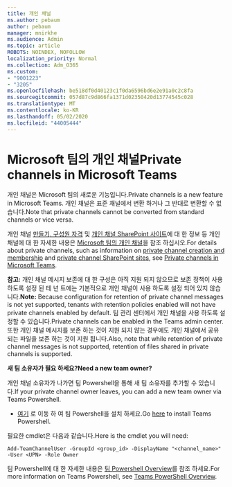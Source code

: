 ```yaml
---
title: 개인 채널
ms.author: pebaum
author: pebaum
manager: mnirkhe
ms.audience: Admin
ms.topic: article
ROBOTS: NOINDEX, NOFOLLOW
localization_priority: Normal
ms.collection: Adm_O365
ms.custom:
- "9001223"
- "3205"
ms.openlocfilehash: be518df0d40123c1f0da6596bd6e2e91a0c2c8fa
ms.sourcegitcommit: 057d87c9d866fa1371d02350420d13774545c028
ms.translationtype: MT
ms.contentlocale: ko-KR
ms.lasthandoff: 05/02/2020
ms.locfileid: "44005444"
---
```

# <a name="private-channels-in-microsoft-teams"></a><span data-ttu-id="66b42-102">Microsoft 팀의 개인 채널</span><span class="sxs-lookup"><span data-stu-id="66b42-102">Private channels in Microsoft Teams</span></span>

<span data-ttu-id="66b42-103">개인 채널은 Microsoft 팀의 새로운 기능입니다.</span><span class="sxs-lookup"><span data-stu-id="66b42-103">Private channels is a new feature in Microsoft Teams.</span></span> <span data-ttu-id="66b42-104">개인 채널은 표준 채널에서 변환 하거나 그 반대로 변환할 수 없습니다.</span><span class="sxs-lookup"><span data-stu-id="66b42-104">Note that private channels cannot be converted from standard channels or vice versa.</span></span>

<span data-ttu-id="66b42-105">개인 채널 [만들기, 구성원 자격](https://docs.microsoft.com/MicrosoftTeams/private-channels#private-channel-creation-and-membership) 및 [개인 채널 SharePoint 사이트](https://docs.microsoft.com/MicrosoftTeams/private-channels#private-channel-sharepoint-sites)에 대 한 정보 등 개인 채널에 대 한 자세한 내용은 [Microsoft 팀의 개인 채널](https://docs.microsoft.com/MicrosoftTeams/private-channels)을 참조 하십시오.</span><span class="sxs-lookup"><span data-stu-id="66b42-105">For details about private channels, such as information on [private channel creation and membership](https://docs.microsoft.com/MicrosoftTeams/private-channels#private-channel-creation-and-membership) and [private channel SharePoint sites](https://docs.microsoft.com/MicrosoftTeams/private-channels#private-channel-sharepoint-sites), see [Private channels in Microsoft Teams](https://docs.microsoft.com/MicrosoftTeams/private-channels).</span></span> 

<span data-ttu-id="66b42-106">**참고:** 개인 채널 메시지 보존에 대 한 구성은 아직 지원 되지 않으므로 보존 정책이 사용 하도록 설정 된 테 넌 트에는 기본적으로 개인 채널이 사용 하도록 설정 되어 있지 않습니다.</span><span class="sxs-lookup"><span data-stu-id="66b42-106">**Note:** Because configuration for retention of private channel messages is not yet supported, tenants with retention policies enabled will not have private channels enabled by default.</span></span> <span data-ttu-id="66b42-107">팀 관리 센터에서 개인 채널을 사용 하도록 설정할 수 있습니다.</span><span class="sxs-lookup"><span data-stu-id="66b42-107">Private channels can be enabled in the Teams admin center.</span></span> <span data-ttu-id="66b42-108">또한 개인 채널 메시지를 보존 하는 것이 지원 되지 않는 경우에도 개인 채널에서 공유 되는 파일을 보존 하는 것이 지원 됩니다.</span><span class="sxs-lookup"><span data-stu-id="66b42-108">Also, note that while retention of private channel messages is not supported, retention of files shared in private channels is supported.</span></span>

<span data-ttu-id="66b42-109">**새 팀 소유자가 필요 하세요?**</span><span class="sxs-lookup"><span data-stu-id="66b42-109">**Need a new team owner?**</span></span>

<span data-ttu-id="66b42-110">개인 채널 소유자가 나가면 팀 Powershell을 통해 새 팀 소유자를 추가할 수 있습니다.</span><span class="sxs-lookup"><span data-stu-id="66b42-110">If your private channel owner leaves, you can add a new team owner via Teams Powershell.</span></span>


- <span data-ttu-id="66b42-111">[여기](https://www.powershellgallery.com/packages/MicrosoftTeams/1.0.6) 로 이동 하 여 팀 Powershell을 설치 하세요.</span><span class="sxs-lookup"><span data-stu-id="66b42-111">Go [here](https://www.powershellgallery.com/packages/MicrosoftTeams/1.0.6) to install Teams Powershell.</span></span>

<span data-ttu-id="66b42-112">필요한 cmdlet은 다음과 같습니다.</span><span class="sxs-lookup"><span data-stu-id="66b42-112">Here is the cmdlet you will need:</span></span>

`
    Add-TeamChannelUser -GroupId <group_id> -DisplayName "<channel_name>" -User <UPN> -Role Owner
`

<span data-ttu-id="66b42-113">팀 Powershell에 대 한 자세한 내용은 [팀 Powershell Overview](https://docs.microsoft.com/microsoftteams/teams-powershell-overview)를 참조 하세요.</span><span class="sxs-lookup"><span data-stu-id="66b42-113">For more information on Teams Powershell, see [Teams PowerShell Overview](https://docs.microsoft.com/microsoftteams/teams-powershell-overview).</span></span>
